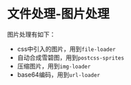 # 文件处理-图片处理

图片处理有如下：

- css中引入的图片，用到`file-loader`
- 自动合成雪碧图，用到`postcss-sprites`
- 压缩图片，用到`img-loader`
- base64编码，用到`url-loader`


